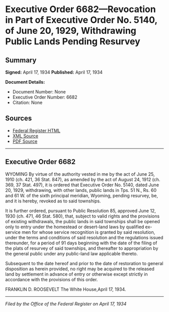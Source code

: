 # Executive Order 6682—Revocation in Part of Executive Order No. 5140, of June 20, 1929, Withdrawing Public Lands Pending Resurvey

## Summary

**Signed:** April 17, 1934
**Published:** April 17, 1934

**Document Details:**
- Document Number: None
- Executive Order Number: 6682
- Citation: None

## Sources
- [Federal Register HTML](https://www.presidency.ucsb.edu/documents/executive-order-6682-revocation-part-executive-order-no-5140-june-20-1929-withdrawing)
- [XML Source](None)
- [PDF Source](None)

---

## Executive Order 6682

WYOMING
By virtue of the authority vested in me by the act of June 25, 1910 (ch. 421, 36 Stat. 847), as amended by the act of August 24, 1912 (ch. 369, 37 Stat. 497), it is ordered that Executive Order No. 5140, dated June 20, 1929, withdrawing, with other lands, public lands in Tps. 51 N., Rs. 60 and 61 W. of the sixth principal meridian, Wyoming, pending resurvey, be, and it is hereby, revoked as to said townships.

It is further ordered, pursuant to Public Resolution 85, approved June 12, 1930 (ch. 471, 46 Stat. 580), that, subject to valid rights and the provisions of existing withdrawals, the public lands in said townships shall be opened only to entry under the homestead or desert-land laws by qualified ex-service men for whose service recognition is granted by said resolution, under the terms and conditions of said resolution and the regulations issued thereunder, for a period of 91 days beginning with the date of the filing of the plats of resurvey of said townships, and thereafter to appropriation by the general public under any public-land law applicable thereto.

Subsequent to the date hereof and prior to the date of restoration to general disposition as herein provided, no right may be acquired to the released land by settlement in advance of entry or otherwise except strictly in accordance with the provisions of this order.

FRANKLIN D. ROOSEVELT
The White House,April 17, 1934.

---

*Filed by the Office of the Federal Register on April 17, 1934*
